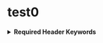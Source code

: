 # test0


<details><summary><b>  Required Header Keywords </b> </summary>
<p>

# Required Header Keywords

## Table of Keywords

| KEY      | Value          | Type  | Comment |
|----------|--------------|------|-----------------------------------------------|
| TDIM4    | (8, 500)      | str  | dimension |
| PSFTYPE  | GAUSS-HERMITE | str  | Type of PSF (several PSF models in specex) |
| PSFVER   | 2             | str  | Version of the fits format for this PSFTYPE |
| MJD      | 0             | int  | MJD of arc lamp exposure |
| PLATEID  | 0             | int  | plate ID of arc lamp exposure |
| CAMERA   |              | str  | camera ID |
| ARCEXP   | 0             | int  | ID of arc lamp exposure used to fit PSF |
| NPIX_X   | 4096          | int  | number of columns in input CCD image |
| NPIX_Y   | 4096          | int  | number of rows in input CCD image |
| HSIZEX   | 14            | int  | Half size of PSF in fit, NX=2*HSIZEX+1 |
| HSIZEY   | 8             | int  | Half size of PSF in fit, NY=2*HSIZEY+1 |


</p>
</details> 